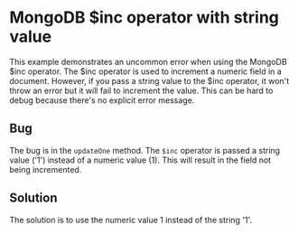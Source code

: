 # MongoDB $inc operator with string value
This example demonstrates an uncommon error when using the MongoDB $inc operator. The $inc operator is used to increment a numeric field in a document. However, if you pass a string value to the $inc operator, it won't throw an error but it will fail to increment the value. This can be hard to debug because there's no explicit error message.

## Bug
The bug is in the `updateOne` method. The `$inc` operator is passed a string value ('1') instead of a numeric value (1). This will result in the field not being incremented.

## Solution
The solution is to use the numeric value 1 instead of the string '1'.